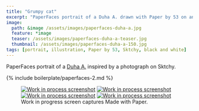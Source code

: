 ```yaml
---
title: "Grumpy cat"
excerpt: "PaperFaces portrait of a Duha A. drawn with Paper by 53 on an iPad."
image: 
  path: &image /assets/images/paperfaces-duha-a.jpg 
  feature: *image
  teaser: /assets/images/paperfaces-duha-a-teaser.jpg
  thumbnail: /assets/images/paperfaces-duha-a-150.jpg
tags: [portrait, illustration, Paper by 53, Sktchy, black and white]
---
```


PaperFaces portrait of a [Duha A.](http://sktchy.com/tER3uD) inspired by a photograph on Sktchy.

{% include boilerplate/paperfaces-2.md %}

<figure class="third">
	<a href="/assets/images/paperfaces-duha-a-process-1-lg.jpg"><img src="/assets/images/paperfaces-duha-a-process-1-600.jpg" alt="Work in process screenshot"></a>
	<a href="/assets/images/paperfaces-duha-a-process-2-lg.jpg"><img src="/assets/images/paperfaces-duha-a-process-2-600.jpg" alt="Work in process screenshot"></a>
	<a href="/assets/images/paperfaces-duha-a-process-3-lg.jpg"><img src="/assets/images/paperfaces-duha-a-process-3-600.jpg" alt="Work in process screenshot"></a>
	<a href="/assets/images/paperfaces-duha-a-process-4-lg.jpg"><img src="/assets/images/paperfaces-duha-a-process-4-600.jpg" alt="Work in process screenshot"></a>
	<figcaption>Work in progress screen captures Made with Paper.</figcaption>
</figure>
